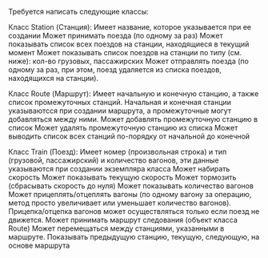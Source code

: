 Требуется написать следующие классы:

Класс Station (Станция):
Имеет название, которое указывается при ее создании
Может принимать поезда (по одному за раз)
Может показывать список всех поездов на станции, находящиеся в текущий момент
Может показывать список поездов на станции по типу (см. ниже): кол-во грузовых, пассажирских
Может отправлять поезда (по одному за раз, при этом, поезд удаляется из списка поездов, находящихся на станции).

Класс Route (Маршрут):
Имеет начальную и конечную станцию, а также список промежуточных станций. Начальная и конечная станции указываютсся при создании маршрута, а промежуточные могут добавляться между ними.
Может добавлять промежуточную станцию в список
Может удалять промежуточную станцию из списка
Может выводить список всех станций по-порядку от начальной до конечной

Класс Train (Поезд):
Имеет номер (произвольная строка) и тип (грузовой, пассажирский) и количество вагонов, эти данные указываются при создании экземпляра класса
Может набирать скорость
Может показывать текущую скорость
Может тормозить (сбрасывать скорость до нуля)
Может показывать количество вагонов
Может прицеплять/отцеплять вагоны (по одному вагону за операцию, метод просто увеличивает или уменьшает количество вагонов). Прицепка/отцепка вагонов может осуществляться только если поезд не движется.
Может принимать маршрут следования (объект класса Route)
Может перемещаться между станциями, указанными в маршруте.
Показывать предыдущую станцию, текущую, следующую, на основе маршрута